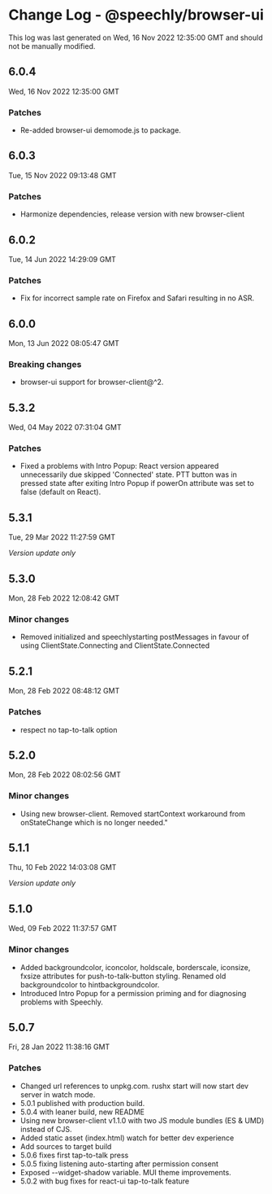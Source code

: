 # Change Log - @speechly/browser-ui

This log was last generated on Wed, 16 Nov 2022 12:35:00 GMT and should not be manually modified.

## 6.0.4
Wed, 16 Nov 2022 12:35:00 GMT

### Patches

- Re-added browser-ui demomode.js to package.

## 6.0.3
Tue, 15 Nov 2022 09:13:48 GMT

### Patches

- Harmonize dependencies, release version with new browser-client

## 6.0.2
Tue, 14 Jun 2022 14:29:09 GMT

### Patches

- Fix for incorrect sample rate on Firefox and Safari resulting in no ASR.

## 6.0.0
Mon, 13 Jun 2022 08:05:47 GMT

### Breaking changes

- browser-ui support for browser-client@^2.

## 5.3.2
Wed, 04 May 2022 07:31:04 GMT

### Patches

- Fixed a problems with Intro Popup: React version appeared unnecessarily due skipped 'Connected' state. PTT button was in pressed state after exiting Intro Popup if powerOn attribute was set to false (default on React).

## 5.3.1
Tue, 29 Mar 2022 11:27:59 GMT

_Version update only_

## 5.3.0
Mon, 28 Feb 2022 12:08:42 GMT

### Minor changes

- Removed initialized and speechlystarting postMessages in favour of using ClientState.Connecting and ClientState.Connected

## 5.2.1
Mon, 28 Feb 2022 08:48:12 GMT

### Patches

- respect no tap-to-talk option

## 5.2.0
Mon, 28 Feb 2022 08:02:56 GMT

### Minor changes

- Using new browser-client. Removed startContext workaround from onStateChange which is no longer needed."

## 5.1.1
Thu, 10 Feb 2022 14:03:08 GMT

_Version update only_

## 5.1.0
Wed, 09 Feb 2022 11:37:57 GMT

### Minor changes

- Added backgroundcolor, iconcolor, holdscale, borderscale, iconsize, fxsize attributes for push-to-talk-button styling. Renamed old backgroundcolor to hintbackgroundcolor.
- Introduced Intro Popup for a permission priming and for diagnosing problems with Speechly.

## 5.0.7
Fri, 28 Jan 2022 11:38:16 GMT

### Patches

- Changed url references to unpkg.com. rushx start will now start dev server in watch mode.
- 5.0.1 published with production build.
- 5.0.4 with leaner build, new README
- Using new browser-client v1.1.0 with two JS module bundles (ES & UMD) instead of CJS.
- Added static asset (index.html) watch for better dev experience
- Add sources to target build
- 5.0.6 fixes first tap-to-talk press
- 5.0.5 fixing listening auto-starting after permission consent
- Exposed --widget-shadow variable. MUI theme improvements.
- 5.0.2 with bug fixes for react-ui tap-to-talk feature

